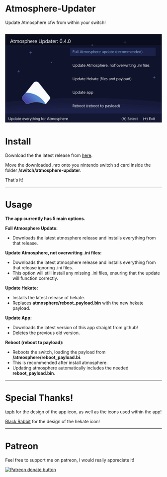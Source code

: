 # Atmosphere-Updater

Update Atmosphere cfw from within your switch!

![Img](example.jpg)
----

# Install

Download the the latest release from [here](https://github.com/ITotalJustice/atmosphere-updater/releases).

Move the downloaded .nro onto you nintendo switch sd card inside the folder **/switch/atmosphere-updater**.

That's it!

----

# Usage

__**The app currently has 5 main options.**__

**Full Atmosphere Update:**

* Downloads the latest atmosphere release and installs everything from that release.

**Update Atmosphere, not overwriting .ini files:**

* Downloads the latest atmosphere release and installs everything from that release ignoring .ini files.
* This option will still install any missing .ini files, ensuring that the update will function correctly.

**Update Hekate:**

* Installs the latest release of hekate.
* Replaces **atmosphere/reboot_payload.bin** with the new hekate payload.

**Update App:**

* Downloads the latest version of this app straight from github!
* Deletes the previous old version.

**Reboot (reboot to payload):**

* Reboots the switch, loading the payload from **/atmosphere/reboot_payload.bi**.
* This is recommended after install atmosphere.
* Updating atmosphere automatically includes the needed **reboot_payload.bin**.

----

# Special Thanks!

[toph](https://github.com/sudot0ph) for the design of the app icon, as well as the icons used within the app!

[Black Rabbit](https://github.com/BlackRabbit22) for the design of the hekate icon!

----

# Patreon

Feel free to support me on patreon, I would really appreciate it!

<a href="https://www.patreon.com/totaljustice"><img src="https://c5.patreon.com/external/logo/become_a_patron_button@2x.png" alt="Patreon donate button" /> </a>
